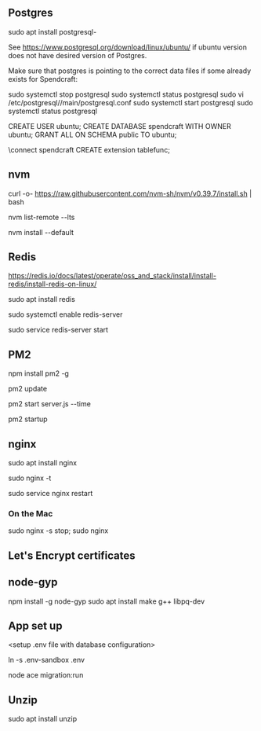 ## Postgres

sudo apt install postgresql-<Version>

See https://www.postgresql.org/download/linux/ubuntu/ if ubuntu version does not have desired version of Postgres.

Make sure that postgres is pointing to the correct data files if some already exists for Spendcraft:

sudo systemctl stop postgresql
sudo systemctl status postgresql
sudo vi /etc/postgresql/<Version>/main/postgresql.conf
sudo systemctl start postgresql
sudo systemctl status postgresql


CREATE USER ubuntu;
CREATE DATABASE spendcraft WITH OWNER ubuntu;
GRANT ALL ON SCHEMA public TO ubuntu;

\connect spendcraft
CREATE extension tablefunc;

## nvm

curl -o- https://raw.githubusercontent.com/nvm-sh/nvm/v0.39.7/install.sh | bash

nvm list-remote --lts

nvm install --default <version>

## Redis

https://redis.io/docs/latest/operate/oss_and_stack/install/install-redis/install-redis-on-linux/

sudo apt install redis

sudo systemctl enable redis-server

sudo service redis-server start

## PM2

npm install pm2 -g

pm2 update

pm2 start server.js --time

pm2 startup

## nginx

sudo apt install nginx

<create config file>

sudo nginx -t

sudo service nginx restart

### On the Mac

sudo nginx -s stop; sudo nginx

## Let's Encrypt certificates

## node-gyp

npm install -g node-gyp
sudo apt install make g++ libpq-dev

## App set up

<setup .env file with database configuration>

ln -s .env-sandbox .env

node ace migration:run

## Unzip

sudo apt install unzip
